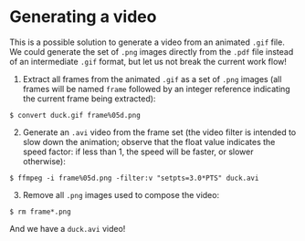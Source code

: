 # Generating a video

This is a possible solution to generate a video from an animated `.gif` file. We could generate the set of `.png` images directly from the `.pdf` file instead of an intermediate `.gif` format, but let us not break the current work flow!

1. Extract all frames from the animated `.gif` as a set of `.png` images (all frames will be named `frame` followed by an integer reference indicating the current frame being extracted):

```
$ convert duck.gif frame%05d.png
```

2. Generate an `.avi` video from the frame set (the video filter is intended to slow down the animation; observe that the float value indicates the speed factor: if less than 1, the speed will be faster, or slower otherwise):

```
$ ffmpeg -i frame%05d.png -filter:v "setpts=3.0*PTS" duck.avi
```


3. Remove all `.png` images used to compose the video:

```
$ rm frame*.png
```

And we have a `duck.avi` video!

